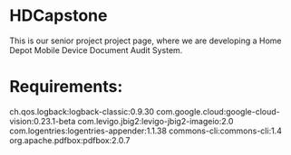 # HDCapstone
This is our senior project project page, where we are developing a Home Depot Mobile Device Document Audit System.
# Requirements:
ch.qos.logback:logback-classic:0.9.30
com.google.cloud:google-cloud-vision:0.23.1-beta
com.levigo.jbig2:levigo-jbig2-imageio:2.0
com.logentries:logentries-appender:1.1.38
commons-cli:commons-cli:1.4
org.apache.pdfbox:pdfbox:2.0.7
